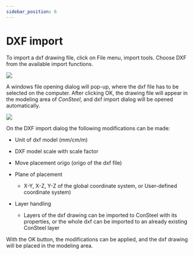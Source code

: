 ```yaml
---
sidebar_position: 6
---
```

# DXF import


To import a dxf drawing file, click on File menu, import tools. Choose DXF from the available import functions.

<!-- /wp:paragraph -->

<!-- wp:image {"align":"center","id":7574,"width":285,"height":182,"sizeSlug":"full","linkDestination":"media"} -->

[![](https://consteelsoftware.com/wp-content/uploads/2021/04/3-5-DXF-import-menu.png)](./img/wp-content-uploads-2021-04-3-5-DXF-import-menu.png)

<!-- /wp:image -->

<!-- wp:paragraph -->

A windows file opening dialog will pop-up, where the dxf file has to be selected on the computer. After clicking OK, the drawing file will appear in the modeling area of _ConSteel_, and dxf import dialog will be opened automatically.

<!-- /wp:paragraph -->

<!-- wp:image {"align":"center","id":7580,"width":269,"height":375,"sizeSlug":"full","linkDestination":"media"} -->

[![](https://consteelsoftware.com/wp-content/uploads/2021/04/3-5-DXF-import-dialog.png)](./img/wp-content-uploads-2021-04-3-5-DXF-import-dialog.png)

<!-- /wp:image -->

<!-- wp:paragraph -->

On the DXF import dialog the following modifications can be made:

<!-- /wp:paragraph -->

<!-- wp:list {"className":"is-style-default"} -->

- Unit of dxf model (mm/cm/m)

- DXF model scale with scale factor

- Move placement origo (origo of the dxf file)

- Plane of placement

  - X-Y, X-Z, Y-Z of the global coordinate system, or User-defined coordinate system)

- Layer handling

  - Layers of the dxf drawing can be imported to ConSteel with its properties, or the whole dxf can be imported to an already existing ConSteel layer

<!-- /wp:list -->

<!-- wp:paragraph -->

With the OK button, the modifications can be applied, and the dxf drawing will be placed in the modeling area.

<!-- /wp:paragraph -->
